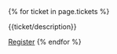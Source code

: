 <div class = 'flex tickets'>
    {% for ticket in page.tickets %}
    <div class = 'child duo'>
      <p>{{ticket/description}}</p>
      <a class = 'submit' href = '{{ticket.link}}' target = '_blank'>Register</a>
    {% endfor %}
  </div>
</div>